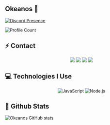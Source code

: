 ## Okeanos 🦍
[![Discord Presence](https://lanyard.cnrad.dev/api/541251024279568396)](https://discord.com/users/541251024279568396)

![Profile Count](https://komarev.com/ghpvc/?username=okeanoss&color=dc143c&style=flat-square)&nbsp;

## ⚡ Contact

<div align="center">
    <a href="https://discord.com/users/541251024279568396" target="_blank"><img src="https://shields.io/badge/Okeanos-111111.svg?&style=for-the-badge&logo=discord&Color=white"></a>
    <a href="https://github.com/okeanoss" target="_blank"><img src="https://shields.io/badge/Okeanos-111111.svg?&style=for-the-badge&logo=github&Color=white"></a>
    <a href="https://www.instagram.com/okeanosfps/" target="_blank"><img src="https://shields.io/badge/Okeanos-111111.svg?&style=for-the-badge&logo=instagram&Color=white"/></a>
    <a href="https://discord.gg/wxC5RXFjMB" target="_blank"><img src="https://shields.io/badge/My Private Discord Server-111111.svg?&style=for-the-badge&logo=discord&Color=white"></a>
    
</div>


## 💻 Technologies I Use
<div align="center">
    <img alt="JavaScript" align="center" src="https://img.shields.io/badge/-Javascript-edb200?style=flat-square&logo=javascript&logoColor=white"/>
    <img alt="Node.js" align="center" src="https://img.shields.io/badge/-Nodejs-024a27?style=flat-square&logo=node.js&logoColor=white"/>
</div>

## 📑 Github Stats

![Okeanos GitHub stats](https://github-readme-stats.vercel.app/api?username=okeanoss&show_icons=true&theme=radical)

